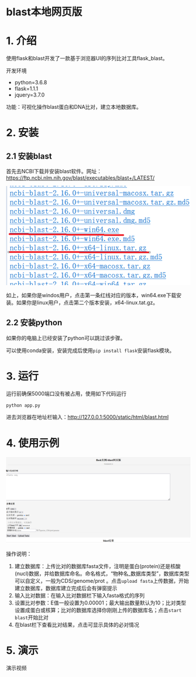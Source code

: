 # blast本地网页版

# 1. 介绍

使用flask和blast开发了一款基于浏览器UI的序列比对工具flask_blast。

开发环境

- python=3.6.8
- flask=1.1.1
- jquery=3.7.0

功能：可视化操作blast蛋白和DNA比对，建立本地数据库。

# 2. 安装

## 2.1 安装blast

首先去NCBI下载并安装blast软件。网址：https://ftp.ncbi.nlm.nih.gov/blast/executables/blast+/LATEST/

![blast下载页面](img/blast下载页面.png)

如上，如果你是windos用户，点击第一条红线对应的版本，win64.exe下载安装。如果你是linux用户，点击第二个版本安装，x64-linux.tat.gz。

## 2.2 安装python

如果你的电脑上已经安装了python可以跳过该步骤。

可以使用conda安装，安装完成后使用`pip install flask`安装flask模块。

# 3. 运行

运行前确保5000端口没有被占用，使用如下代码运行

```bash
python app.py
```

进去浏览器在地址栏输入：http://127.0.0.1:5000/static/html/blast.html

# 4. 使用示例



![blast网页初始版本](img/blast网页初始版本.png)

操作说明：

1. 建立数据库：上传比对的数据库fasta文件，注明是蛋白(protein)还是核酸(nucl)数据，并给数据库命名。命名格式，“物种名_数据库类型”，数据库类型可以自定义，一般为CDS/genome/prot 。点击`upload fasta`上传数据，开始建立数据库，数据库建立完成后会有弹窗提示
2. 输入比对数据：在输入比对数据栏下输入fasta格式的序列
3. 设置比对参数：E值一般设置为0.00001；最大输出数量默认为10；比对类型设置成蛋白或核算；比对的数据库选择你刚刚上传的数据库名；点击`start blast`开始比对
4. 在blast栏下查看比对结果，点击可显示具体的必对情况

# 5. 演示

演示视频
